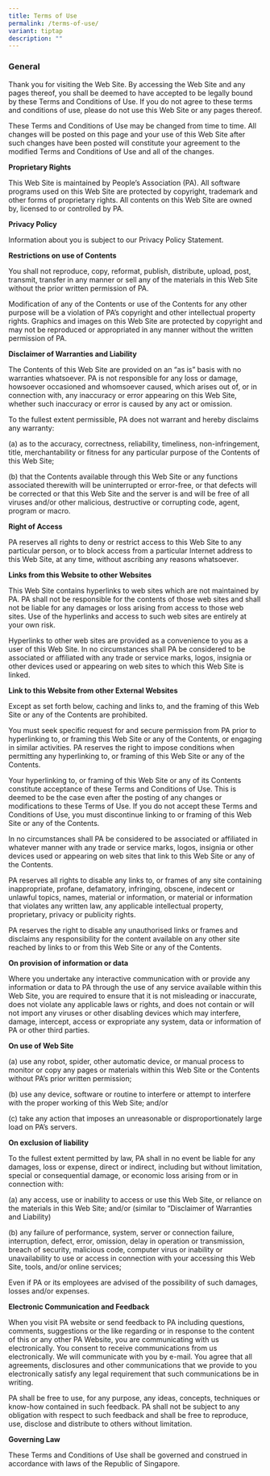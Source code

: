 ```yaml
---
title: Terms of Use
permalink: /terms-of-use/
variant: tiptap
description: ""
---
```

<h3><strong>General</strong></h3>
<p>Thank you for visiting the Web Site. By accessing the Web Site and any
pages thereof, you shall be deemed to have accepted to be legally bound
by these Terms and Conditions of Use. If you do not agree to these terms
and conditions of use, please do not use this Web Site or any pages thereof.</p>
<p>These Terms and Conditions of Use may be changed from time to time. All
changes will be posted on this page and your use of this Web Site after
such changes have been posted will constitute your agreement to the modified
Terms and Conditions of Use and all of the changes.</p>
<p><strong>Proprietary Rights</strong>
</p>
<p>This Web Site is maintained by People’s Association (PA). All software
programs used on this Web Site are protected by copyright, trademark and
other forms of proprietary rights. All contents on this Web Site are owned
by, licensed to or controlled by PA.</p>
<p><strong>Privacy Policy</strong>
</p>
<p>Information about you is subject to our Privacy Policy Statement.</p>
<p><strong>Restrictions on use of Contents</strong>
</p>
<p>You shall not reproduce, copy, reformat, publish, distribute, upload,
post, transmit, transfer in any manner or sell any of the materials in
this Web Site without the prior written permission of PA.</p>
<p>Modification of any of the Contents or use of the Contents for any other
purpose will be a violation of PA’s copyright and other intellectual property
rights. Graphics and images on this Web Site are protected by copyright
and may not be reproduced or appropriated in any manner without the written
permission of PA.</p>
<p><strong>Disclaimer of Warranties and Liability</strong>
</p>
<p>The Contents of this Web Site are provided on an “as is” basis with no
warranties whatsoever. PA is not responsible for any loss or damage, howsoever
occasioned and whomsoever caused, which arises out of, or in connection
with, any inaccuracy or error appearing on this Web Site, whether such
inaccuracy or error is caused by any act or omission.</p>
<p>To the fullest extent permissible, PA does not warrant and hereby disclaims
any warranty:</p>
<p>(a) as to the accuracy, correctness, reliability, timeliness, non-infringement,
title, merchantability or fitness for any particular purpose of the Contents
of this Web Site;</p>
<p>(b) that the Contents available through this Web Site or any functions
associated therewith will be uninterrupted or error-free, or that defects
will be corrected or that this Web Site and the server is and will be free
of all viruses and/or other malicious, destructive or corrupting code,
agent, program or macro.</p>
<p><strong>Right of Access</strong>
</p>
<p>PA reserves all rights to deny or restrict access to this Web Site to
any particular person, or to block access from a particular Internet address
to this Web Site, at any time, without ascribing any reasons whatsoever.</p>
<p><strong>Links from this Website to other Websites</strong>
</p>
<p>This Web Site contains hyperlinks to web sites which are not maintained
by PA. PA shall not be responsible for the contents of those web sites
and shall not be liable for any damages or loss arising from access to
those web sites. Use of the hyperlinks and access to such web sites are
entirely at your own risk.</p>
<p>Hyperlinks to other web sites are provided as a convenience to you as
a user of this Web Site. In no circumstances shall PA be considered to
be associated or affiliated with any trade or service marks, logos, insignia
or other devices used or appearing on web sites to which this Web Site
is linked.</p>
<p><strong>Link to this Website from other External Websites</strong>
</p>
<p>Except as set forth below, caching and links to, and the framing of this
Web Site or any of the Contents are prohibited.</p>
<p>You must seek specific request for and secure permission from PA prior
to hyperlinking to, or framing this Web Site or any of the Contents, or
engaging in similar activities. PA reserves the right to impose conditions
when permitting any hyperlinking to, or framing of this Web Site or any
of the Contents.</p>
<p>Your hyperlinking to, or framing of this Web Site or any of its Contents
constitute acceptance of these Terms and Conditions of Use. This is deemed
to be the case even after the posting of any changes or modifications to
these Terms of Use. If you do not accept these Terms and Conditions of
Use, you must discontinue linking to or framing of this Web Site or any
of the Contents.</p>
<p>In no circumstances shall PA be considered to be associated or affiliated
in whatever manner with any trade or service marks, logos, insignia or
other devices used or appearing on web sites that link to this Web Site
or any of the Contents.</p>
<p>PA reserves all rights to disable any links to, or frames of any site
containing inappropriate, profane, defamatory, infringing, obscene, indecent
or unlawful topics, names, material or information, or material or information
that violates any written law, any applicable intellectual property, proprietary,
privacy or publicity rights.</p>
<p>PA reserves the right to disable any unauthorised links or frames and
disclaims any responsibility for the content available on any other site
reached by links to or from this Web Site or any of the Contents.</p>
<p><strong>On provision of information or data</strong>
</p>
<p>Where you undertake any interactive communication with or provide any
information or data to PA through the use of any service available within
this Web Site, you are required to ensure that it is not misleading or
inaccurate, does not violate any applicable laws or rights, and does not
contain or will not import any viruses or other disabling devices which
may interfere, damage, intercept, access or expropriate any system, data
or information of PA or other third parties.</p>
<p><strong>On use of Web Site</strong>
</p>
<p>(a) use any robot, spider, other automatic device, or manual process to
monitor or copy any pages or materials within this Web Site or the Contents
without PA’s prior written permission;</p>
<p>(b) use any device, software or routine to interfere or attempt to interfere
with the proper working of this Web Site; and/or</p>
<p>(c) take any action that imposes an unreasonable or disproportionately
large load on PA’s servers.</p>
<p><strong>On exclusion of liability</strong>
</p>
<p>To the fullest extent permitted by law, PA shall in no event be liable
for any damages, loss or expense, direct or indirect, including but without
limitation, special or consequential damage, or economic loss arising from
or in connection with:</p>
<p>(a) any access, use or inability to access or use this Web Site, or reliance
on the materials in this Web Site; and/or (similar to “Disclaimer of Warranties
and Liability)</p>
<p>(b) any failure of performance, system, server or connection failure,
interruption, defect, error, omission, delay in operation or transmission,
breach of security, malicious code, computer virus or inability or unavailability
to use or access in connection with your accessing this Web Site, tools,
and/or online services;</p>
<p>Even if PA or its employees are advised of the possibility of such damages,
losses and/or expenses.</p>
<p><strong>Electronic Communication and Feedback</strong>
</p>
<p>When you visit PA website or send feedback to PA including questions,
comments, suggestions or the like regarding or in response to the content
of this or any other PA Website, you are communicating with us electronically.
You consent to receive communications from us electronically. We will communicate
with you by e-mail. You agree that all agreements, disclosures and other
communications that we provide to you electronically satisfy any legal
requirement that such communications be in writing.</p>
<p>PA shall be free to use, for any purpose, any ideas, concepts, techniques
or know-how contained in such feedback. PA shall not be subject to any
obligation with respect to such feedback and shall be free to reproduce,
use, disclose and distribute to others without limitation.</p>
<p><strong>Governing Law</strong>
</p>
<p>These Terms and Conditions of Use shall be governed and construed in accordance
with laws of the Republic of Singapore.</p>